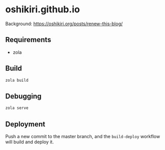 # oshikiri.github.io

Background: <https://oshikiri.org/posts/renew-this-blog/>

## Requirements
- zola

## Build
```sh
zola build
```

## Debugging
```sh
zola serve
```

## Deployment
Push a new commit to the master branch, and the `build-deploy` workflow will build and deploy it.
